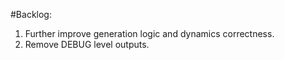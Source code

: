 #Backlog:
1. Further improve generation logic and dynamics correctness.
2. Remove DEBUG level outputs.
